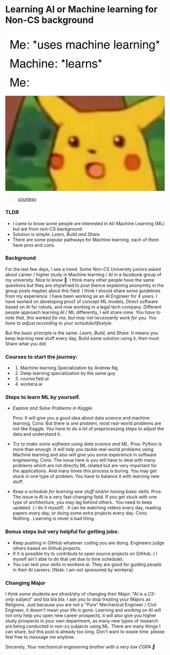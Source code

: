 # Learning AI or Machine learning for Non-CS background
![meme](/images/dl_in_robotics/meme_2.png)
> [courtesy](https://resources.hacware.com/memetic-memory-what-memes-can-teach-us-about-machine-learning-3/)
### TLDR
- I came to know some people are interested in AI/ Machine Learning (ML) but are from non-CS background
- Solution is simple: *Learn, Build and Share*
- There are some popular pathways for Machine learning, each of them have pros and cons.

### Background

For the last few days, I see a trend. Some Non-CS University juniors asked about career / higher study in Machine learning / AI in a facebook group of my university. Nice to know 🙂. I think many other people have the same questions but they are shy/afraid to post (hence explaining anonymity in the group posts maybe) about this field. I think I should share some guidelines from my experience. I have been working as an AI Engineer for 4 years. I have worked on developing proof of concept ML models, Direct software based on AI for robots, and now working in a legal tech company. Different people approach learning AI / ML differently, I will share mine.
*You have to note that, this worked for me, but may not necessarily work for you. You have to adjust according to your schedule/lifestyle*. 

But the basic principle is the same: *Learn, Build, and Share*. It means you keep learning new stuff every day, Build some solution using it, then must Share what you did.

### Courses to start the journey:
- 1) Machine learning Specialization by Andrew Ng
- 2) Deep learning specialization by the same guy
- 3) course.fast.ai
- 4) workera.ai

### Steps to learn ML by yourself.
- *Explore and Solve Problems in Kaggle*.
  
  Pros: It will give you a good idea about data science and machine learning.
  Cons: But there is one problem, most real-world problems are not like Kaggle. You have to do a lot of preprocessing steps to adjust the data and understand it.
- *Try to make some software using data science and ML*.
  Pros: Python is more than enough. It will help you tackle real-world problems using Machine learning and also will give you some experience in software engineering.
  Cons: The issue here is you will have to deal with many problems which are not directly ML related but are very important for the applications. And many times this process is boring. You may get stuck in one type of problem. You have to balance it with learning new stuff.
- *Keep a schedule for learning new stuff and/or honing basic skills*.
  Pros: The issue is AI is a very fast-changing field. If you get stuck with one type of architecture, you may lag behind others.. You need to keep updated. ( i do it myself) . It can be watching videos every day, reading papers every day, or doing some extra projects every day.
  Cons: Nothing . Learning is never a bad thing.
  
### Bonus steps but very helpful for getting jobs:
-  Keep pushing in GitHub whatever coding you are doing. Engineers judge others based on Github projects.
-  If it is possible try to contribute to open source projects on GitHub. ( I myself ain't able to do that yet due to time schedule).
-  You can test your skills in *workera.ai*. They are good for guiding people in their AI careers. [Note: I am not sponsored by workera]

### Changing Major

I think some students are afraid/shy of changing their Major. "AI is a *CS-only* subject" and bla bla bla. I ask you to stop treating your Majors as Religions. Just because you are not a "Pure" Mechanical Engineer / Civil Engineer, it doesn't mean your life is gone. Learning and working on AI will not only help you open new career prospects, it will also give you higher study prospects in your own department, as many new types of research are being conducted in non-cs subjects using ML.
There are many things I can share, but this post is already too long. Don't want to waste time. please feel free to message me anytime.

Sincerely,
*Your mechanical engineering brother with a very low CGPA 🙂*

